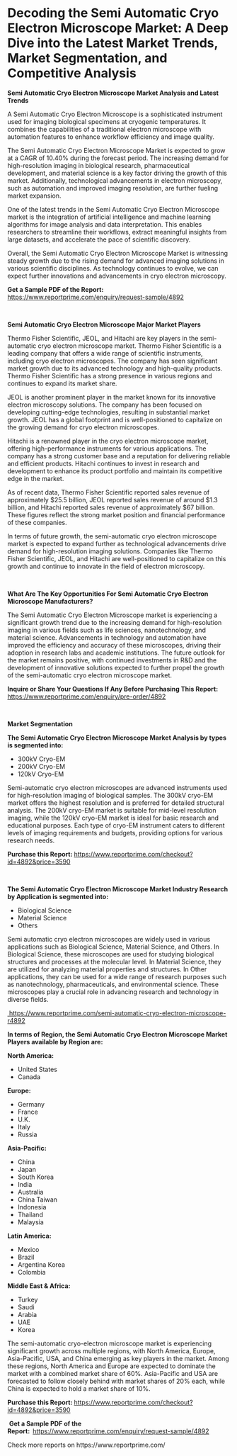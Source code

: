 <p><h1>Decoding the Semi Automatic Cryo Electron Microscope Market: A Deep Dive into the Latest Market Trends, Market Segmentation, and Competitive Analysis</h1></p><p><strong>Semi Automatic Cryo Electron Microscope Market Analysis and Latest Trends</strong></p>
<p><p>A Semi Automatic Cryo Electron Microscope is a sophisticated instrument used for imaging biological specimens at cryogenic temperatures. It combines the capabilities of a traditional electron microscope with automation features to enhance workflow efficiency and image quality.</p><p>The Semi Automatic Cryo Electron Microscope Market is expected to grow at a CAGR of 10.40% during the forecast period. The increasing demand for high-resolution imaging in biological research, pharmaceutical development, and material science is a key factor driving the growth of this market. Additionally, technological advancements in electron microscopy, such as automation and improved imaging resolution, are further fueling market expansion.</p><p>One of the latest trends in the Semi Automatic Cryo Electron Microscope market is the integration of artificial intelligence and machine learning algorithms for image analysis and data interpretation. This enables researchers to streamline their workflows, extract meaningful insights from large datasets, and accelerate the pace of scientific discovery.</p><p>Overall, the Semi Automatic Cryo Electron Microscope Market is witnessing steady growth due to the rising demand for advanced imaging solutions in various scientific disciplines. As technology continues to evolve, we can expect further innovations and advancements in cryo electron microscopy.</p></p>
<p><strong>Get a Sample PDF of the Report:&nbsp;</strong> <a href="https://www.reportprime.com/enquiry/request-sample/4892">https://www.reportprime.com/enquiry/request-sample/4892</a></p>
<p>&nbsp;</p>
<p><strong>Semi Automatic Cryo Electron Microscope Major Market Players</strong></p>
<p><p>Thermo Fisher Scientific, JEOL, and Hitachi are key players in the semi-automatic cryo electron microscope market. Thermo Fisher Scientific is a leading company that offers a wide range of scientific instruments, including cryo electron microscopes. The company has seen significant market growth due to its advanced technology and high-quality products. Thermo Fisher Scientific has a strong presence in various regions and continues to expand its market share.</p><p>JEOL is another prominent player in the market known for its innovative electron microscopy solutions. The company has been focused on developing cutting-edge technologies, resulting in substantial market growth. JEOL has a global footprint and is well-positioned to capitalize on the growing demand for cryo electron microscopes.</p><p>Hitachi is a renowned player in the cryo electron microscope market, offering high-performance instruments for various applications. The company has a strong customer base and a reputation for delivering reliable and efficient products. Hitachi continues to invest in research and development to enhance its product portfolio and maintain its competitive edge in the market.</p><p>As of recent data, Thermo Fisher Scientific reported sales revenue of approximately $25.5 billion, JEOL reported sales revenue of around $1.3 billion, and Hitachi reported sales revenue of approximately $67 billion. These figures reflect the strong market position and financial performance of these companies.</p><p>In terms of future growth, the semi-automatic cryo electron microscope market is expected to expand further as technological advancements drive demand for high-resolution imaging solutions. Companies like Thermo Fisher Scientific, JEOL, and Hitachi are well-positioned to capitalize on this growth and continue to innovate in the field of electron microscopy.</p></p>
<p>&nbsp;</p>
<p><strong>What Are The Key Opportunities For Semi Automatic Cryo Electron Microscope Manufacturers?</strong></p>
<p><p>The Semi Automatic Cryo Electron Microscope market is experiencing a significant growth trend due to the increasing demand for high-resolution imaging in various fields such as life sciences, nanotechnology, and material science. Advancements in technology and automation have improved the efficiency and accuracy of these microscopes, driving their adoption in research labs and academic institutions. The future outlook for the market remains positive, with continued investments in R&D and the development of innovative solutions expected to further propel the growth of the semi-automatic cryo electron microscope market.</p></p>
<p><strong>Inquire or Share Your Questions If Any Before Purchasing This Report:</strong> <a href="https://www.reportprime.com/enquiry/pre-order/4892">https://www.reportprime.com/enquiry/pre-order/4892</a></p>
<p>&nbsp;</p>
<p><strong>Market Segmentation</strong></p>
<p><strong>The Semi Automatic Cryo Electron Microscope Market Analysis by types is segmented into:</strong></p>
<p><ul><li>300kV Cryo-EM</li><li>200kV Cryo-EM</li><li>120kV Cryo-EM</li></ul></p>
<p><p>Semi-automatic cryo electron microscopes are advanced instruments used for high-resolution imaging of biological samples. The 300kV cryo-EM market offers the highest resolution and is preferred for detailed structural analysis. The 200kV cryo-EM market is suitable for mid-level resolution imaging, while the 120kV cryo-EM market is ideal for basic research and educational purposes. Each type of cryo-EM instrument caters to different levels of imaging requirements and budgets, providing options for various research needs.</p></p>
<p><strong>Purchase this Report:&nbsp;</strong><a href="https://www.reportprime.com/checkout?id=4892&price=3590">https://www.reportprime.com/checkout?id=4892&price=3590</a></p>
<p>&nbsp;</p>
<p><strong>The Semi Automatic Cryo Electron Microscope Market Industry Research by Application is segmented into:</strong></p>
<p><ul><li>Biological Science</li><li>Material Science</li><li>Others</li></ul></p>
<p><p>Semi automatic cryo electron microscopes are widely used in various applications such as Biological Science, Material Science, and Others. In Biological Science, these microscopes are used for studying biological structures and processes at the molecular level. In Material Science, they are utilized for analyzing material properties and structures. In Other applications, they can be used for a wide range of research purposes such as nanotechnology, pharmaceuticals, and environmental science. These microscopes play a crucial role in advancing research and technology in diverse fields.</p></p>
<p><a href="https://www.reportprime.com/semi-automatic-cryo-electron-microscope-r4892">&nbsp;https://www.reportprime.com/semi-automatic-cryo-electron-microscope-r4892</a></p>
<p><strong>In terms of Region, the Semi Automatic Cryo Electron Microscope Market Players available by Region are:</strong></p>
<p>
    <p> <strong> North America: </strong>
        <ul>
            <li>United States</li>
            <li>Canada</li>
        </ul>
        </p> 
    <p> <strong> Europe: </strong>
        <ul>
            <li>Germany</li>
            <li>France</li>
            <li>U.K.</li>
            <li>Italy</li>
            <li>Russia</li>
        </ul>
        </p> 
    <p> <strong> Asia-Pacific: </strong>
        <ul>
            <li>China</li>
            <li>Japan</li>
            <li>South Korea</li>
            <li>India</li>
            <li>Australia</li>
            <li>China Taiwan</li>
            <li>Indonesia</li>
            <li>Thailand</li>
            <li>Malaysia</li>
        </ul>
        </p> 
    <p> <strong> Latin America: </strong>
        <ul>
            <li>Mexico</li>
            <li>Brazil</li>
            <li>Argentina Korea</li>
            <li>Colombia</li>
        </ul>
        </p> 
    <p> <strong> Middle East & Africa: </strong>
        <ul>
            <li>Turkey</li>
            <li>Saudi</li>
            <li>Arabia</li>
            <li>UAE</li>
            <li>Korea</li>
        </ul>
    </p>
    </p>
<p><p>The semi-automatic cryo-electron microscope market is experiencing significant growth across multiple regions, with North America, Europe, Asia-Pacific, USA, and China emerging as key players in the market. Among these regions, North America and Europe are expected to dominate the market with a combined market share of 60%. Asia-Pacific and USA are forecasted to follow closely behind with market shares of 20% each, while China is expected to hold a market share of 10%.</p></p>
<p><strong>Purchase this Report: </strong><a href="https://www.reportprime.com/checkout?id=4892&price=3590">https://www.reportprime.com/checkout?id=4892&price=3590</a></p>
<p>&nbsp;<strong>Get a Sample PDF of the Report:&nbsp;&nbsp;</strong><a href="https://www.reportprime.com/enquiry/request-sample/4892">https://www.reportprime.com/enquiry/request-sample/4892</a></p>
<p><strong></strong></p>
<p>Check more reports on https://www.reportprime.com/</p>